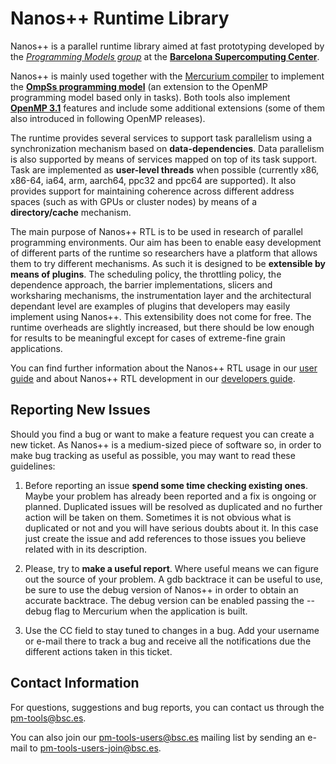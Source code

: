 # Nanos++ Runtime Library

Nanos++ is a parallel runtime library aimed at fast
prototyping developed by the [*Programming Models group*](https://pm.bsc.es/)
at the [**Barcelona Supercomputing Center**](http://www.bsc.es/).

Nanos++ is mainly used together with the [Mercurium compiler](https://github.com/bsc-pm/mcxx)
to implement the [**OmpSs programming model**](https://pm.bsc.es/ompss)
(an extension to the OpenMP programming model based only in tasks).
Both tools also implement [**OpenMP 3.1**](https://pm.bsc.es/openmp) features
and include some additional extensions (some of them also introduced in
following OpenMP releases).

The runtime provides several services to support task parallelism using a
synchronization mechanism based on **data-dependencies**. Data parallelism is
also supported by means of services mapped on top of its task support. Task are
implemented as **user-level threads** when possible (currently x86, x86-64,
ia64, arm, aarch64, ppc32 and ppc64 are supported). It also provides support for
maintaining coherence across different address spaces (such as with GPUs or
cluster nodes) by means of a **directory/cache** mechanism.

The main purpose of Nanos++ RTL is to be used in research of parallel
programming environments. Our aim has been to enable easy development of
different parts of the runtime so researchers have a platform that allows them
to try different mechanisms. As such it is designed to be **extensible by means
of plugins**.  The scheduling policy, the throttling policy, the dependence
approach, the barrier implementations, slicers and worksharing mechanisms, the
instrumentation layer and the architectural dependant level are examples of
plugins that developers may easily implement using Nanos++. This extensibility
does not come for free. The runtime overheads are slightly increased, but there
should be low enough for results to be meaningful except for cases of
extreme-fine grain applications.

You can find further information about the Nanos++ RTL usage in our
[user guide](https://pm.bsc.es/ompss-docs/user-guide)
and about Nanos++ RTL development in our
[developers guide](doc/developers_guide.md).

## Reporting New Issues

Should you find a bug or want to make a feature request you can create a new
ticket. As Nanos++ is a medium-sized piece of software so, in order to make bug
tracking as useful as possible, you may want to read these guidelines:

  1. Before reporting an issue **spend some time checking existing ones**. Maybe
your problem has already been reported and a fix is ongoing or planned.
Duplicated issues will be resolved as duplicated and no further action will be
taken on them. Sometimes it is not obvious what is duplicated or not and you
will have serious doubts about it. In this case just create the issue and add
references to those issues you believe related with in its description.

  2. Please, try to **make a useful report**. Where useful means we can figure out
the source of your problem. A gdb backtrace it can be useful to use, be sure to
use the debug version of Nanos++ in order to obtain an accurate backtrace. The
debug version can be enabled passing the --debug flag to Mercurium when the
application is built.

  3. Use the CC field to stay tuned to changes in a bug. Add your username or
e-mail there to track a bug and receive all the notifications due the different
actions taken in this ticket.

## Contact Information

For questions, suggestions and bug reports, you can contact us through the pm-tools@bsc.es.

You can also join our pm-tools-users@bsc.es mailing list by sending an e-mail to 
pm-tools-users-join@bsc.es.